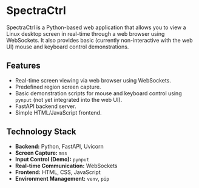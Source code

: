 # SpectraCtrl

SpectraCtrl is a Python-based web application that allows you to view a Linux desktop screen in real-time through a web browser using WebSockets. It also provides basic (currently non-interactive with the web UI) mouse and keyboard control demonstrations.

## Features

- Real-time screen viewing via web browser using WebSockets.
- Predefined region screen capture.
- Basic demonstration scripts for mouse and keyboard control using `pynput` (not yet integrated into the web UI).
- FastAPI backend server.
- Simple HTML/JavaScript frontend.

## Technology Stack

- **Backend:** Python, FastAPI, Uvicorn
- **Screen Capture:** `mss`
- **Input Control (Demo):** `pynput`
- **Real-time Communication:** WebSockets
- **Frontend:** HTML, CSS, JavaScript
- **Environment Management:** `venv`, `pip`
